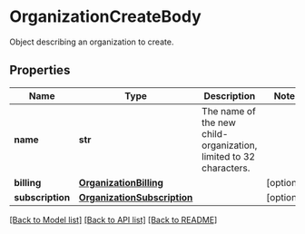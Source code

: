 # OrganizationCreateBody

Object describing an organization to create.

## Properties
Name | Type | Description | Notes
------------ | ------------- | ------------- | -------------
**name** | **str** | The name of the new child-organization, limited to 32 characters. | 
**billing** | [**OrganizationBilling**](OrganizationBilling.md) |  | [optional] 
**subscription** | [**OrganizationSubscription**](OrganizationSubscription.md) |  | [optional] 

[[Back to Model list]](README.md#documentation-for-models) [[Back to API list]](README.md#documentation-for-api-endpoints) [[Back to README]](README.md)


